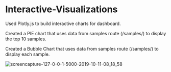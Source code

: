 # Interactive-Visualizations
Used Plotly.js to build interactive charts for dashboard.

Created a PIE chart that uses data from samples route (/samples/<sample>) to display the top 10 samples.
  

Created a Bubble Chart that uses data from  samples route (/samples/<sample>) to display each sample.
  
  
  ![screencapture-127-0-0-1-5000-2019-10-11-08_18_58](https://user-images.githubusercontent.com/50187921/66654658-5f079b80-ec00-11e9-9c57-d80f3ed61fec.png)



